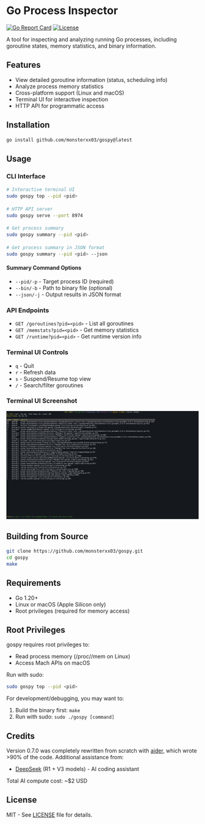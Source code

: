 # Go Process Inspector

[![Go Report Card](https://goreportcard.com/badge/github.com/monsterxx03/gospy)](https://goreportcard.com/report/github.com/monsterxx03/gospy)
[![License](https://img.shields.io/badge/license-MIT-blue.svg)](LICENSE)

A tool for inspecting and analyzing running Go processes, including goroutine states, memory statistics, and binary information.

## Features

- View detailed goroutine information (status, scheduling info)
- Analyze process memory statistics
- Cross-platform support (Linux and macOS)
- Terminal UI for interactive inspection
- HTTP API for programmatic access

## Installation

```bash
go install github.com/monsterxx03/gospy@latest
```

## Usage

### CLI Interface

```bash
# Interactive terminal UI
sudo gospy top --pid <pid>

# HTTP API server
sudo gospy serve --port 8974

# Get process summary
sudo gospy summary --pid <pid>

# Get process summary in JSON format
sudo gospy summary --pid <pid> --json
```

#### Summary Command Options
- `--pid/-p` - Target process ID (required)
- `--bin/-b` - Path to binary file (optional)
- `--json/-j` - Output results in JSON format

### API Endpoints

- `GET /goroutines?pid=<pid>` - List all goroutines
- `GET /memstats?pid=<pid>` - Get memory statistics
- `GET /runtime?pid=<pid>` - Get runtime version info

### Terminal UI Controls

- `q` - Quit
- `r` - Refresh data
- `s` - Suspend/Resume top view
- `/` - Search/filter goroutines

### Terminal UI Screenshot

![Terminal UI Screenshot](screenshots/gospy-terminal-ui.png)

## Building from Source

```bash
git clone https://github.com/monsterxx03/gospy.git
cd gospy
make
```

## Requirements

- Go 1.20+
- Linux or macOS (Apple Silicon only)
- Root privileges (required for memory access)

## Root Privileges

gospy requires root privileges to:
- Read process memory (/proc/<pid>/mem on Linux)
- Access Mach APIs on macOS

Run with sudo:
```bash
sudo gospy top --pid <pid>
```

For development/debugging, you may want to:
1. Build the binary first: `make`
2. Run with sudo: `sudo ./gospy [command]`

## Credits

Version 0.7.0 was completely rewritten from scratch with [aider](https://aider.chat), which wrote >90% of the code. Additional assistance from:
- [DeepSeek](https://deepseek.com) (R1 + V3 models) - AI coding assistant

Total AI compute cost: ~$2 USD

## License

MIT - See [LICENSE](LICENSE) file for details.
